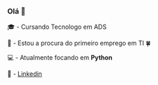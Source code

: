 ### Olá 👋


:mortar_board: - Cursando Tecnologo em ADS

:briefcase: - Estou a procura do primeiro emprego em TI :four_leaf_clover:

:computer: - Atualmente focando em **Python**

:bust_in_silhouette: - [Linkedin][Lkd]

[Lkd]: https://www.linkedin.com/in/kauanlemosleite/
<!--

**KauanLL/KauanLL** is a ✨ _special_ ✨ repository because its `README.md` (this file) appears on your GitHub profile.

Here are some ideas to get you started:

- 🔭 I’m currently working on ...
- 🌱 I’m currently learning ...
- 👯 I’m looking to collaborate on ...
- 🤔 I’m looking for help with ...
- 💬 Ask me about ...
- 📫 How to reach me: ...
- 😄 Pronouns: ...
- ⚡ Fun fact: ...
-->
